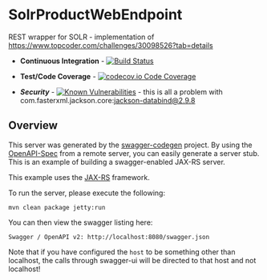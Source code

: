 # SolrProductWebEndpoint
REST wrapper for SOLR - implementation of https://www.topcoder.com/challenges/30098526?tab=details

+ **Continuous Integration** - [![Build Status](https://api.travis-ci.org/KoosieDeMoer/SolrProductWebEndpoint.svg?branch=master)](https://travis-ci.com/KoosieDeMoer/SolrProductWebEndpoint)

+ **Test/Code Coverage** - [![codecov.io Code Coverage](https://img.shields.io/codecov/c/gh/KoosieDeMoer/SolrProductWebEndpoint.svg?maxAge=2592000)](https://codecov.io/gh/KoosieDeMoer/SolrProductWebEndpoint/branch/master)

+ ***Security*** - [![Known Vulnerabilities](https://snyk.io/test/github/KoosieDeMoer/SolrProductWebEndpoint/badge.svg)](https://snyk.io/test/github/KoosieDeMoer/SolrProductWebEndpoint) - this is all a problem with com.fasterxml.jackson.core:jackson-databind@2.9.8


## Overview
This server was generated by the [swagger-codegen](https://github.com/swagger-api/swagger-codegen) project. By using the 
[OpenAPI-Spec](https://github.com/swagger-api/swagger-core/wiki) from a remote server, you can easily generate a server stub.  This
is an example of building a swagger-enabled JAX-RS server.

This example uses the [JAX-RS](https://jax-rs-spec.java.net/) framework.

To run the server, please execute the following:

```
mvn clean package jetty:run
```

You can then view the swagger listing here:

```
Swagger / OpenAPI v2: http://localhost:8080/swagger.json
```

Note that if you have configured the `host` to be something other than localhost, the calls through
swagger-ui will be directed to that host and not localhost!
